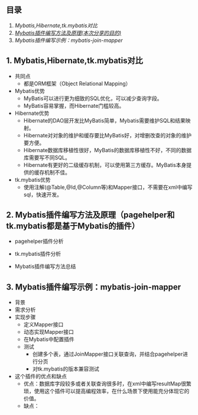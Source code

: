 ## 目录
1. *Mybatis,Hibernate,tk.mybatis对比*
2. <u color="red">*Mybatis插件编写方法及原理(本次分享的目的)*</u>
3. *Mybatis插件编写示例：mybatis-join-mapper*
## 1. Mybatis,Hibernate,tk.mybatis对比
- 共同点
    - 都是ORM框架（Object Relational Mapping）
- Mybatis优势
    - MyBatis可以进行更为细致的SQL优化，可以减少查询字段。
    - MyBatis容易掌握，而Hibernate门槛较高。
- Hibernate优势
    - Hibernate的DAO层开发比MyBatis简单，Mybatis需要维护SQL和结果映射。
    - Hibernate对对象的维护和缓存要比MyBatis好，对增删改查的对象的维护要方便。
    - Hibernate数据库移植性很好，MyBatis的数据库移植性不好，不同的数据库需要写不同SQL。
    - Hibernate有更好的二级缓存机制，可以使用第三方缓存。MyBatis本身提供的缓存机制不佳。
- tk.mybatis优势
    - 使用注解(@Table,@Id,@Column等)和Mapper接口，不需要在xml中编写sql，快速开发。
## 2. Mybatis插件编写方法及原理（pagehelper和tk.mybatis都是基于Mybatis的插件）
- pagehelper插件分析

- tk.mybatis插件分析

- Mybatis插件编写方法总结
## 3. Mybatis插件编写示例：mybatis-join-mapper
- 背景
- 需求分析
- 实现步骤
    - 定义Mapper接口
    - 动态实现Mapper接口
    - 在Mybatis中配置插件
    - 测试
        - 创建多个表，通过JoinMapper接口关联查询，并结合pagehelper进行分页
        - 对tk.mybatis的版本兼容测试
- 这个插件的优点和缺点
    - 优点：数据库字段较多或者关联查询很多时，在xml中编写resultMap很繁琐，使用这个插件可以提高编程效率，在什么场景下使用能充分体现它的价值。
    - 缺点：
    
